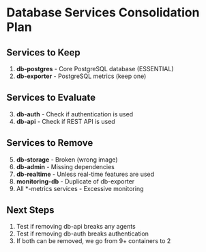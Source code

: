 # Database Services Consolidation Plan

## Services to Keep
1. **db-postgres** - Core PostgreSQL database (ESSENTIAL)
2. **db-exporter** - PostgreSQL metrics (keep one)

## Services to Evaluate
3. **db-auth** - Check if authentication is used
4. **db-api** - Check if REST API is used

## Services to Remove
5. **db-storage** - Broken (wrong image)
6. **db-admin** - Missing dependencies  
7. **db-realtime** - Unless real-time features are used
8. **monitoring-db** - Duplicate of db-exporter
9. All *-metrics services - Excessive monitoring

## Next Steps
1. Test if removing db-api breaks any agents
2. Test if removing db-auth breaks authentication
3. If both can be removed, we go from 9+ containers to 2
